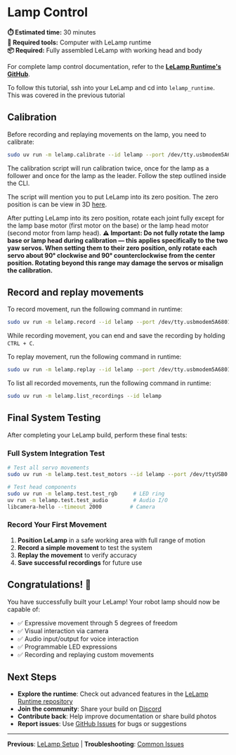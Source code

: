 # Lamp Control

**⏱️ Estimated time:** 30 minutes  
**🔧 Required tools:** Computer with LeLamp runtime  
**📦 Required:** Fully assembled LeLamp with working head and body

For complete lamp control documentation, refer to the [**LeLamp Runtime's GitHub**](https://github.com/humancomputerlab/lelamp_runtime).

To follow this tutorial, ssh into your LeLamp and cd into `lelamp_runtime`. This was covered in the previous tutorial

## Calibration

Before recording and replaying movements on the lamp, you need to calibrate:

```bash
sudo uv run -m lelamp.calibrate --id lelamp --port /dev/tty.usbmodem5A680114681
```

The calibration script will run calibration twice, once for the lamp as a follower and once for the lamp as the leader. Follow the step outlined inside the CLI.

The script will mention you to put LeLamp into its zero position. The zero position is can be view in 3D [here](https://cad.onshape.com/documents/16c9706360b5ad34f9c8db49/w/2edfa54c83253c120fbc9e58/e/9bd935d578a9cbc77b5d66b3).

After putting LeLamp into its zero position, rotate each joint fully except for the lamp base motor (first motor on the base) or the lamp head motor (second motor from lamp head). **⚠️ Important: Do not fully rotate the lamp base or lamp head during calibration — this applies specifically to the two yaw servos. When setting them to their zero position, only rotate each servo about 90° clockwise and 90° counterclockwise from the center position. Rotating beyond this range may damage the servos or misalign the calibration.**

## Record and replay movements

To record movement, run the following command in runtime:

```bash
sudo uv run -m lelamp.record --id lelamp --port /dev/tty.usbmodem5A680114681 --name rotation
```

While recording movement, you can end and save the recording by holding `CTRL + C`.

To replay movement, run the following command in runtime:

```bash
sudo uv run -m lelamp.replay --id lelamp --port /dev/tty.usbmodem5A680114681 --name rotation
```

To list all recorded movements, run the following command in runtime:

```bash
sudo uv run -m lelamp.list_recordings --id lelamp
```

## Final System Testing

After completing your LeLamp build, perform these final tests:

### Full System Integration Test

```bash
# Test all servo movements
sudo uv run -m lelamp.test.test_motors --id lelamp --port /dev/ttyUSB0

# Test head components
sudo uv run -m lelamp.test.test_rgb     # LED ring
uv run -m lelamp.test.test_audio        # Audio I/O
libcamera-hello --timeout 2000         # Camera
```

### Record Your First Movement

1. **Position LeLamp** in a safe working area with full range of motion
2. **Record a simple movement** to test the system
3. **Replay the movement** to verify accuracy
4. **Save successful recordings** for future use

## Congratulations! 🎉

You have successfully built your LeLamp! Your robot lamp should now be capable of:

- ✅ Expressive movement through 5 degrees of freedom
- ✅ Visual interaction via camera
- ✅ Audio input/output for voice interaction
- ✅ Programmable LED expressions
- ✅ Recording and replaying custom movements

## Next Steps

- **Explore the runtime**: Check out advanced features in the [LeLamp Runtime repository](https://github.com/humancomputerlab/lelamp_runtime)
- **Join the community**: Share your build on [Discord](https://discord.gg/4hmNW3Ep)
- **Contribute back**: Help improve documentation or share build photos
- **Report issues**: Use [GitHub Issues](https://github.com/humancomputerlab/le_lamp/issues) for bugs or suggestions

---

**Previous**: [LeLamp Setup](./5.%20LeLamp%20Setup.md) | **Troubleshooting**: [Common Issues](./7.%20Common%20Issues.md)
